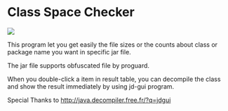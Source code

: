 # Class Space Checker

<img src="https://raw.github.com/gunoodaddy/ClassSpaceChecker/master/ClassSpaceCheckerIntro.png"/>

This program let you get easily the file sizes or the counts about class or package name you want in specific jar file.

The jar file supports obfuscated file by proguard.

When you double-click a item in result table, you can decompile the class and show the result immediately by using jd-gui program.

Special Thanks to http://java.decompiler.free.fr/?q=jdgui
